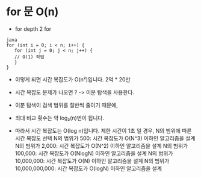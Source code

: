 # for 문 O(n)

- for depth 2 for

 ```
java
for (int i = 0; i < n; i++) {
    for (int j = 0; j < n; j++) {
    // O(1) 작업
    }
}
 ```
- 이렇게 되면 시간 복잡도가 O(n²)입니다.  2억 * 20만


- 시간 복잡도 문제가 나오면 ? -> 이분 탐색을 사용한다.
- 이분 탐색이 검색 범위를 절반씩 줄이기 때문에,
- 최대 비교 횟수는 약 log₂(n)번이 됩니다.
- 따라서 시간 복잡도는 O(log n)입니다.
  제한 시간이 1초 일 경우, N의 범위에 따른 시간 복잡도 선택
  N의 범위가 500: 시간 복잡도가 O(N^3) 이하인 알고리즘을 설계
  N의 범위가 2,000: 시간 복잡도가 O(N^2) 이하인 알고리즘을 설계
  N의 범위가 100,000: 시간 복잡도가 O(NlogN) 이하인 알고리즘을 설계
  N의 범위가 10,000,000: 시간 복잡도가 O(N) 이하인 알고리즘을 설계
  N의 범위가 10,000,000,000: 시간 복잡도가 O(logN) 이하인 알고리즘을 설계


